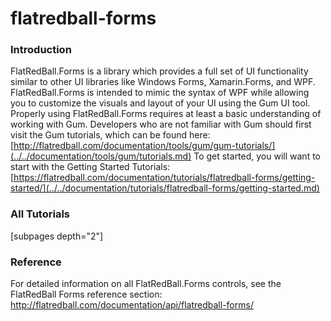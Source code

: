 # flatredball-forms

### Introduction

FlatRedBall.Forms is a library which provides a full set of UI functionality similar to other UI libraries like Windows Forms, Xamarin.Forms, and WPF. FlatRedBall.Forms is intended to mimic the syntax of WPF while allowing you to customize the visuals and layout of your UI using the Gum UI tool. Properly using FlatRedBall.Forms requires at least a basic understanding of working with Gum. Developers who are not familiar with Gum should first visit the Gum tutorials, which can be found here: [http://flatredball.com/documentation/tools/gum/gum-tutorials/](../../documentation/tools/gum/tutorials.md) To get started, you will want to start with the Getting Started Tutorials: [https://flatredball.com/documentation/tutorials/flatredball-forms/getting-started/](../../documentation/tutorials/flatredball-forms/getting-started.md)

### All Tutorials

\[subpages depth="2"] &#x20;

### Reference

For detailed information on all FlatRedBall.Forms controls, see the FlatRedBall Forms reference section: http://flatredball.com/documentation/api/flatredball-forms/
